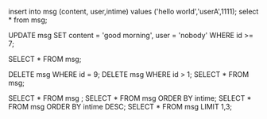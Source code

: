 insert into msg (content, user,intime) values ('hello world','userA',1111);
select * from msg;

UPDATE msg
SET content = 'good morning', user = 'nobody'
WHERE id >= 7;

SELECT * FROM msg;

DELETE msg WHERE id = 9;
DELETE msg WHERE id > 1;
SELECT * FROM msg;


SELECT * FROM msg ;
SELECT * FROM msg ORDER BY intime;
SELECT * FROM msg ORDER BY intime DESC;
SELECT * FROM msg LIMIT 1,3;